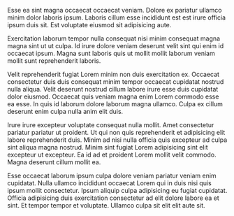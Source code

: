 <!--
description: blog article
template: article.html
appendToTarget: true
title: The Sky's The Limit
subtitle: Build Your Dream Website
image: architecture-building-construction-220885.jpg
activeHeaderItem: 3
callback:
  - article.js
  - showCurrentPageInHeader.js
tag:
  - Trio
  - Web Development
  - JavaScript
  - HTML
  - CSS
-->
Esse ea sint magna occaecat occaecat veniam. Dolore ex pariatur ullamco minim dolor laboris ipsum. Laboris cillum esse incididunt est est irure officia ipsum duis sit. Est voluptate eiusmod sit adipisicing aute.
<!-- end -->
Exercitation laborum tempor nulla consequat nisi minim consequat magna magna sint ut ut culpa. Id irure dolore veniam deserunt velit sint qui enim id occaecat ipsum. Magna sunt laboris quis ut mollit mollit laborum veniam mollit sunt reprehenderit laboris.

Velit reprehenderit fugiat Lorem minim non duis exercitation ex. Occaecat consectetur duis duis consequat minim tempor occaecat cupidatat nostrud nulla aliqua. Velit deserunt nostrud cillum labore irure esse duis cupidatat dolor eiusmod. Occaecat quis veniam magna enim Lorem commodo esse ea esse. In quis id laborum dolore laborum magna ullamco. Culpa ex cillum deserunt enim culpa nulla anim elit duis.

Irure irure excepteur voluptate consequat nulla mollit. Amet consectetur pariatur pariatur ut proident. Ut qui non quis reprehenderit et adipisicing elit labore reprehenderit duis. Minim ad nisi nulla officia quis excepteur ad culpa sint aliqua magna nostrud. Minim sint fugiat Lorem adipisicing sint elit excepteur ut excepteur. Ea id ad et proident Lorem mollit velit commodo. Magna deserunt cillum mollit ea.

Esse occaecat laborum ipsum culpa dolore veniam pariatur veniam enim cupidatat. Nulla ullamco incididunt occaecat Lorem qui in duis nisi quis ipsum mollit consectetur. Ipsum aliquip culpa adipisicing eu fugiat cupidatat. Officia adipisicing duis exercitation consectetur ad elit dolore labore ea et sint. Et tempor tempor et voluptate. Ullamco culpa sit elit elit aute sit.
